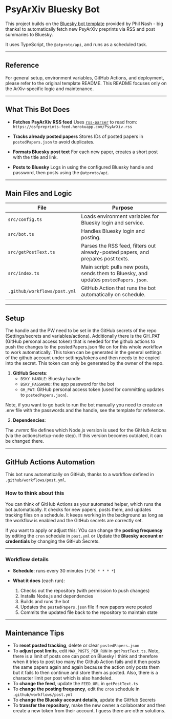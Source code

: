 # PsyArXiv Bluesky Bot

This project builds on the [Bluesky bot template](https://github.com/philnash/bsky-bot) provided by Phil Nash - big thanks! to automatically fetch new PsyArXiv preprints via RSS and post summaries to Bluesky.

It uses TypeScript, the `@atproto/api`, and runs as a scheduled task.

---

## Reference

For general setup, environment variables, GitHub Actions, and deployment, please refer to the original template README. This README focuses only on the ArXiv-specific logic and maintenance. 

---

## What This Bot Does

* **Fetches PsyArXiv RSS feed**
  Uses [`rss-parser`](https://www.npmjs.com/package/rss-parser) to read from:
  `https://osfpreprints-feed.herokuapp.com/PsyArXiv.rss`

* **Tracks already posted papers**
  Stores IDs of posted papers in `postedPapers.json` to avoid duplicates.

* **Formats Bluesky post text**
  For each new paper, creates a short post with the title and link.

* **Posts to Bluesky**
  Logs in using the configured Bluesky handle and password, then posts using the `@atproto/api`.

---

## Main Files and Logic

| File                 | Purpose                                                                               |
| -------------------- | ------------------------------------------------------------------------------------- |
| `src/config.ts`      | Loads environment variables for Bluesky login and service.                            |
| `src/bot.ts`         | Handles Bluesky login and posting.                                                    |
| `src/getPostText.ts` | Parses the RSS feed, filters out already-posted papers, and prepares post texts.      |
| `src/index.ts`       | Main script: pulls new posts, sends them to Bluesky, and updates `postedPapers.json`. |
| `.github/workflows/post.yml` | GitHub Action that runs the bot automatically on schedule. |

---

## Setup

The handle and the PW need to be set in the GitHub secrets of the repo (Settings/secrets and variables/actions).
Additionally there is the GH_PAT (GitHub personal access token) that is needed for the github actions to push the changes to the postedPapers.json file on for this whole workflow to work automatically. 
This token can be generated in the general settings of the github account under settings/tokens and then needs to be copied into the secret. This token can only be generated by the owner of the repo.

1. **GitHub Secrets**:
   - `BSKY_HANDLE`: Bluesky handle
   - `BSKY_PASSWORD`: the app password for the bot
   - `GH_PAT`: GitHub personal access token (used for committing updates to `postedPapers.json`). 

Note, if you want to go back to run the bot manually you need to create an .env file with the passwords and the handle, see the template for reference.

2. **Dependencies**:

The .nvmrc file defines which Node.js version is used for the GitHub Actions (via the actions/setup-node step). If this version becomes outdated, it can be changed there. 
	
---

## GitHub Actions Automation

This bot runs automatically on GitHub, thanks to a workflow defined in `.github/workflows/post.yml`.

### How to think about this

You can think of GitHub Actions as your automated helper, which runs the bot automatically.	It checks for new papers, posts them, and updates tracking files on a schedule.
It keeps working in the background as long as the workflow is enabled and the GitHub secrets are correctly set.

If you want to apply or adjust this:
YOu can change the **posting frequency** by editing the `cron` schedule in `post.yml` or Update the **Bluesky account or credentials** by changing the GitHub Secrets.

---

### Workflow details

- **Schedule**: runs every 30 minutes (`*/30 * * * *`)
  
- **What it does** (each run):
  1. Checks out the repository (with permission to push changes)
  2. Installs Node.js and dependencies
  3. Builds and runs the bot
  4. Updates the `postedPapers.json` file if new papers were posted
  5. Commits the updated file back to the repository to maintain state

---

## Maintenance Tips

- To **reset posted tracking**, delete or clear `postedPapers.json`
- To **adjust post limits**, edit `MAX_POSTS_PER_RUN` in `getPostText.ts`. Note, there is a limit of posts one can post on Bluesky I think and therefore when it tries to post too many the Github Action fails and it then posts the same papers again and again because the action only posts them but it fails to then continue and store them as posted. Also, there is a character limit per post which is also handeled.
- To **change the feed**, update the `FEED_URL` in `getPostText.ts`
- To **change the posting frequency**, edit the `cron` schedule in `.github/workflows/post.yml`
- To **change the Bluesky account details**, update the GitHub Secrets
- To **transfer the repository**, make the new owner a collaborator and then create a new token from their account. I guess there are other solutions.